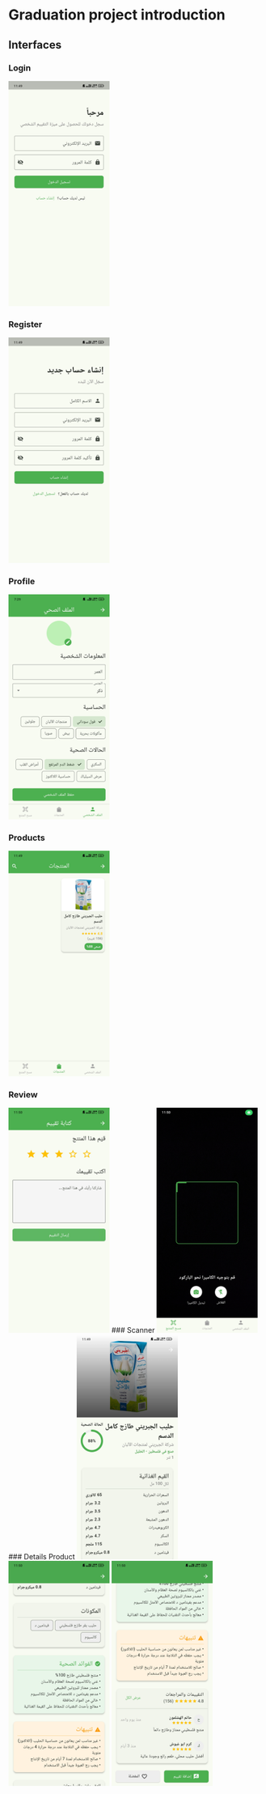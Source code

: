 # Graduation project introduction

## Interfaces

### Login
<img src="Images/Login.jpg" width="200" alt="Login Interface"/>

### Register
<img src="Images/Register.jpg" width="200" alt="Login Interface"/>

### Profile
<img src="Images/Profile.jpg" width="200" alt="Login Interface"/>

### Products
<img src="Images/Products.jpg" width="200" alt="Login Interface"/>

### Review
<img src="Images/review.jpg" width="200" alt="Login Interface"/>
### Scanner
<img src="Images/Scan.jpg" width="200" alt="Login Interface"/>
### Details Product
<img src="Images/start.jpg" width="200" alt="Login Interface"/>
<img src="Images/mid.jpg" width="200" alt="Login Interface"/>
<img src="Images/final.jpg" width="200" alt="Login Interface"/>
